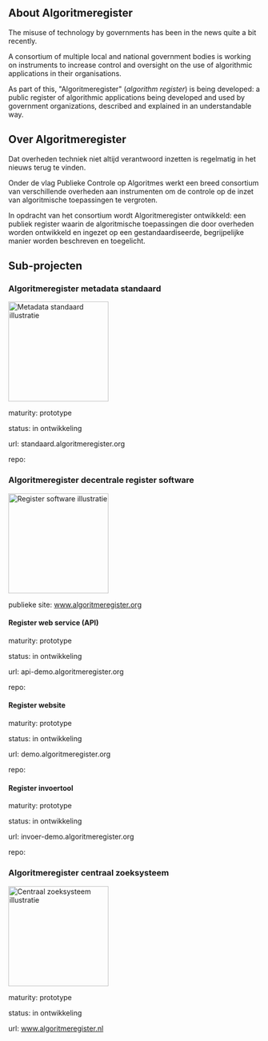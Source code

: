 ## About Algoritmeregister

The misuse of technology by governments has been in the news quite a bit recently.

A consortium of multiple local and national government bodies is working on instruments to increase control and oversight on the use of algorithmic applications in their organisations.

As part of this, "Algoritmeregister" (*algorithm register*) is being developed: a public register of algorithmic applications being developed and used by government organizations, described and explained in an understandable way.

## Over Algoritmeregister

Dat overheden techniek niet altijd verantwoord inzetten is regelmatig in het nieuws terug te vinden.

Onder de vlag Publieke Controle op Algoritmes werkt een breed consortium van verschillende overheden aan instrumenten om de controle op de inzet van algoritmische toepassingen te vergroten.

In opdracht van het consortium wordt Algoritmeregister ontwikkeld: een publiek register waarin de algoritmische toepassingen die door overheden worden ontwikkeld en ingezet op een gestandaardiseerde, begrijpelijke manier worden beschreven en toegelicht.

## Sub-projecten

### Algoritmeregister metadata standaard

<img alt="Metadata standaard illustratie" href="https://github.com/Algoritmeregister/.github/blob/master/profile/metadata-standaard.png?raw=true" width="200">

maturity: prototype

status: in ontwikkeling

url: standaard.algoritmeregister.org

repo:

### Algoritmeregister decentrale register software

<img alt="Register software illustratie" href="https://github.com/Algoritmeregister/.github/blob/master/profile/register-software.png?raw=true" width="200">

publieke site: www.algoritmeregister.org

#### Register web service (API)

maturity: prototype

status: in ontwikkeling

url: api-demo.algoritmeregister.org

repo:

#### Register website

maturity: prototype

status: in ontwikkeling

url: demo.algoritmeregister.org

repo:

#### Register invoertool

maturity: prototype

status: in ontwikkeling

url: invoer-demo.algoritmeregister.org

repo:

### Algoritmeregister centraal zoeksysteem

<img alt="Centraal zoeksysteem illustratie" href="https://github.com/Algoritmeregister/.github/blob/master/profile/centraal-zoeksysteem.png?raw=true" width="200">

maturity: prototype

status: in ontwikkeling

url: www.algoritmeregister.nl
